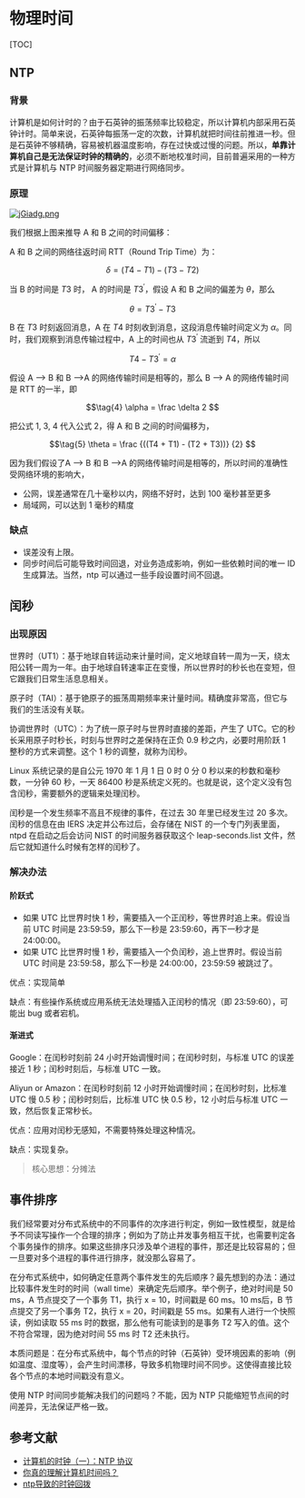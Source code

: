# 物理时间

[TOC]

## NTP

### 背景

计算机是如何计时的？由于石英钟的振荡频率比较稳定，所以计算机内部采用石英钟计时。简单来说，石英钟每振荡一定的次数，计算机就把时间往前推进一秒。但是石英钟不够精确，容易被机器温度影响，存在过快或过慢的问题。所以，**单靠计算机自己是无法保证时钟的精确的**，必须不断地校准时间，目前普遍采用的一种方式是计算机与 NTP 时间服务器定期进行网络同步。

### 原理

[![jGiadg.png](https://s1.ax1x.com/2022/07/03/jGiadg.png)](https://imgtu.com/i/jGiadg)

我们根据上图来推导 A 和 B 之间的时间偏移：

A 和 B 之间的网络往返时间 RTT（Round Trip Time）为：

$$\tag{1}
\delta = (T4 - T1) - (T3-T2)
$$

当 B 的时间是 $T3$ 时， A 的时间是 $T3^{\prime}$，假设 A 和 B 之间的偏差为 $\theta$，那么

$$\tag{2}
\theta = T3^{\prime} - T3
$$

B 在 $T3$ 时刻返回消息，A 在 $T4$ 时刻收到消息，这段消息传输时间定义为 $\alpha$。同时，我们观察到消息传输过程中，A 上的时间也从 $T3^{\prime}$ 流逝到 $T4$，所以

$$\tag{3}
T4 - T3^{\prime} = \alpha
$$

假设 A --> B 和 B -->A 的网络传输时间是相等的，那么 B --> A 的网络传输时间是 RTT 的一半，即

$$\tag{4}
\alpha = \frac \delta 2
$$

把公式 1, 3, 4 代入公式 2，得 A 和 B 之间的时间偏移为，

$$\tag{5}
\theta =  \frac {((T4 + T1) - (T2 + T3))} {2}
$$

因为我们假设了A --> B 和 B -->A 的网络传输时间是相等的，所以时间的准确性受网络环境的影响大，

* 公网，误差通常在几十毫秒以内，网络不好时，达到 100 毫秒甚至更多
* 局域网，可以达到 1 毫秒的精度

### 缺点

* 误差没有上限。
* 同步时间后可能导致时间回退，对业务造成影响，例如一些依赖时间的唯一 ID 生成算法。当然，ntp 可以通过一些手段设置时间不回退。

## 闰秒

### 出现原因

世界时（UT1）：基于地球自转运动来计量时间，定义地球自转一周为一天，绕太阳公转一周为一年。由于地球自转速率正在变慢，所以世界时的秒长也在变短，但它跟我们日常生活息息相关。

原子时（TAI）：基于铯原子的振荡周期频率来计量时间。精确度非常高，但它与我们的生活没有关联。

协调世界时（UTC）：为了统一原子时与世界时直接的差距，产生了 UTC。它的秒长采用原子时秒长，时刻与世界时之差保持在正负 0.9 秒之内，必要时用阶跃 1 整秒的方式来调整。这个 1 秒的调整，就称为闰秒。

Linux 系统记录的是自公元 1970 年 1 月 1 日 0 时 0 分 0 秒以来的秒数和毫秒数，一分钟 60 秒，一天 86400 秒是系统定义死的。也就是说，这个定义没有包含闰秒，需要额外的逻辑来处理闰秒。

闰秒是一个发生频率不高且不规律的事件，在过去 30 年里已经发生过 20 多次。闰秒的信息在由 IERS 决定并公布过后，会存储在 NIST 的一个专门列表里面，ntpd 在启动之后会访问 NIST 的时间服务器获取这个 leap-seconds.list 文件，然后它就知道什么时候有怎样的闰秒了。

### 解决办法

#### 阶跃式

* 如果 UTC 比世界时快 1 秒，需要插入一个正闰秒，等世界时追上来。假设当前 UTC 时间是 23:59:59，那么下一秒是 23:59:60，再下一秒才是 24:00:00。
* 如果 UTC 比世界时慢 1 秒，需要插入一个负闰秒，追上世界时。假设当前 UTC 时间是 23:59:58，那么下一秒是 24:00:00，23:59:59 被跳过了。

优点：实现简单

缺点：有些操作系统或应用系统无法处理插入正闰秒的情况（即 23:59:60），可能出 bug 或者宕机。

#### 渐进式

Google：在闰秒时刻前 24 小时开始调慢时间；在闰秒时刻，与标准 UTC 的误差接近 1 秒；闰秒时刻后，与标准 UTC 一致。

Aliyun or Amazon：在闰秒时刻前 12 小时开始调慢时间；在闰秒时刻，比标准 UTC 慢 0.5 秒；闰秒时刻后，比标准 UTC 快 0.5 秒，12 小时后与标准 UTC 一致，然后恢复正常秒长。

优点：应用对闰秒无感知，不需要特殊处理这种情况。

缺点：实现复杂。

> 核心思想：分摊法

## 事件排序

我们经常要对分布式系统中的不同事件的次序进行判定，例如一致性模型，就是给予不同读写操作一个合理的排序；例如为了防止并发事务相互干扰，也需要判定各个事务操作的排序。如果这些排序只涉及单个进程的事件，那还是比较容易的；但一旦要对多个进程的事件进行排序，就没那么容易了。

在分布式系统中，如何确定任意两个事件发生的先后顺序？最先想到的办法：通过比较事件发生时的时间（wall time）来确定先后顺序。举个例子，绝对时间是 50 ms，A 节点提交了一个事务 T1，执行 x = 10，时间戳是 60 ms。10 ms后，B 节点提交了另一个事务 T2，执行 x = 20，时间戳是 55 ms。如果有人进行一个快照读，例如读取 55 ms 时的数据，那么他有可能读到的是事务 T2 写入的值。这个不符合常理，因为绝对时间 55 ms 时 T2 还未执行。

本质问题是：在分布式系统中，每个节点的时钟（石英钟）受环境因素的影响（例如温度、湿度等），会产生时间漂移，导致多机物理时间不同步。这使得直接比较各个节点的本地时间戳没有意义。

使用 NTP 时间同步能解决我们的问题吗？不能，因为 NTP 只能缩短节点间的时间差异，无法保证严格一致。

## 参考文献

* [计算机的时钟（一）：NTP 协议](http://yang.observer/2020/07/11/time-ntp/)
* [你真的理解计算机时间吗？](https://blog.csdn.net/c183662101/article/details/106362982)
* [ntp导致的时钟回拨](https://chowdera.com/2021/05/20210531094647763p.html)